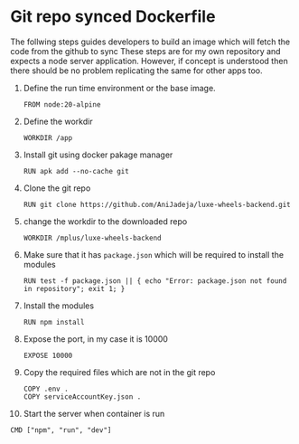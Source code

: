 # Git repo synced Dockerfile

The follwing steps guides developers to build an image which will fetch the code from the github to sync
These steps are for my  own  repository  and expects a  node server  application. However, if concept is 
understood then there should be no problem replicating the same for other apps too.

1. Define the run time environment or the base image.
   ```
   FROM node:20-alpine
   ```
2. Define the workdir
   ```
   WORKDIR /app
   ```
3. Install git using docker pakage manager
   ```
   RUN apk add --no-cache git
   ```
4. Clone the git repo
   ```
   RUN git clone https://github.com/AniJadeja/luxe-wheels-backend.git 
   ```
5. change the workdir to the downloaded repo
   ```
   WORKDIR /mplus/luxe-wheels-backend
   ```
6. Make sure that it has `package.json` which will be required to install the modules
   ```
   RUN test -f package.json || { echo "Error: package.json not found in repository"; exit 1; }
   ```
7. Install the modules
   ```
   RUN npm install
   ```
8. Expose the port, in my case it is 10000
   ```
   EXPOSE 10000
   ```
9. Copy the required files which are not in the git repo
   ```
   COPY .env .
   COPY serviceAccountKey.json .
   ```
10. Start the server when container is run
   ```
   CMD ["npm", "run", "dev"]
   ```  
